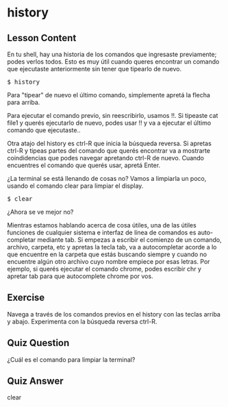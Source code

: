 # history

## Lesson Content

En tu shell, hay una historia de los comandos que ingresaste previamente; podes verlos todos. Esto es muy útil cuando queres encontrar un comando que ejecutaste anteriormente sin tener que tipearlo de nuevo.

<pre>$ history</pre>

Para "tipear" de nuevo el último comando, simplemente apretá la flecha para arriba.

Para ejecutar el comando previo, sin reescribirlo, usamos !!. Si tipeaste cat file1 y querés ejecutarlo de nuevo, podes usar !! y va a ejecutar el último comando que ejecutaste..

Otra atajo del history es ctrl-R que inicia la búsqueda reversa. Si apretas ctrl-R y tipeas partes del comando que querés encontrar va a mostrarte coindidencias que podes navegar apretando ctrl-R de nuevo. Cuando encuentres el comando que querés usar, apretá Enter.

¿La terminal se está llenando de cosas no? Vamos a limpiarla un poco, usando el comando clear para limpiar el display.

<pre>$ clear</pre>

¿Ahora se ve mejor no?

Mientras estamos hablando acerca de cosa útiles, una de las útiles funciones de cualquier sistema e interfaz de línea de comandos es auto-completar mediante tab. Si empezas a escribir el comienzo de un comando, archivo, carpeta, etc y apretas la tecla tab, va a autocompletar acorde a lo que encuentre en la carpeta que estás buscando siempre y cuando no encuentre algún otro archivo cuyo nombre empiece por esas letras. Por ejemplo, si querés ejecutar el comando chrome, podes escribir chr y apretar tab para que autocomplete chrome por vos.  

## Exercise

Navega a través de los comandos previos en el history con las teclas arriba y abajo. Experimenta con la búsqueda reversa ctrl-R.

## Quiz Question

¿Cuál es el comando para limpiar la terminal?

## Quiz Answer

clear
